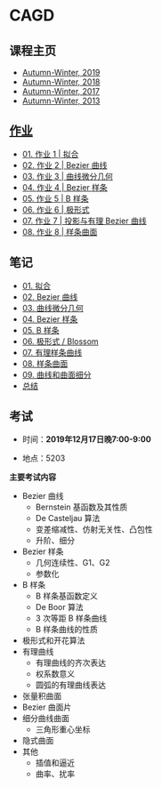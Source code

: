 # CAGD

## 课程主页

- [Autumn-Winter, 2019](http://staff.ustc.edu.cn/~renjiec/CAGD_2019S1/default.htm) 
- [Autumn-Winter, 2018](http://staff.ustc.edu.cn/~lgliu/Courses/CAGD_2018_autumn-winter/default.htm) 
- [Autumn-Winter, 2017](http://staff.ustc.edu.cn/~lgliu/Courses/CAGD_2017_autumn-winter/default.htm) 
- [Autumn-Winter, 2013](http://staff.ustc.edu.cn/~lgliu/Courses/CAGD_2013_autumn-winter/default.htm) 

## [作业](homeworks/) 

- [01. 作业 1 | 拟合](homeworks/01/) 
- [02. 作业 2 | Bezier 曲线](homeworks/02/) 
- [03. 作业 3 | 曲线微分几何](homeworks/03/) 
- [04. 作业 4 | Bezier 样条](homeworks/04/) 
- [05. 作业 5 | B 样条](homeworks/05/) 
- [06. 作业 6 | 极形式](homeworks/06/) 
- [07. 作业 7 | 投影与有理 Bezier 曲线](homeworks/07/) 
- [08. 作业 8 | 样条曲面](homeworks/08/) 

## 笔记

- [01. 拟合](notes/01_Fit.md) 
- [02. Bezier 曲线](notes/02_BezierCurve.md) 
- [03. 曲线微分几何](notes/03_DifferentialGeometryCurve.md) 
- [04. Bezier 样条](notes/04_BezierSpline.md) 
- [05. B 样条](notes/05_BSpline.md) 
- [06. 极形式 / Blossom](notes/06_PolarForm.md) 
- [07. 有理样条曲线](notes/07_Rational.md) 
- [08. 样条曲面](notes/08_SplineSurface.md) 
- [09. 曲线和曲面细分](notes/09_Subdivision.md) 
- [总结](notes/Summary.md) 

## 考试

- 时间：**2019年12月17日晚7:00-9:00** 

- 地点：5203

**主要考试内容** 

- Bezier 曲线
  - Bernstein 基函数及其性质
  - De Casteljau 算法
  - 变差缩减性、仿射无关性、凸包性
  - 升阶、细分
- Bezier 样条
  - 几何连续性、G1、G2
  - 参数化
- B 样条
  - B 样条基函数定义
  - De Boor 算法
  - 3 次等距 B 样条曲线
  - B 样条曲线的性质
- 极形式和开花算法
- 有理曲线
  - 有理曲线的齐次表达
  - 权系数意义
  - 圆弧的有理曲线表达
- 张量积曲面
- Bezier 曲面片
- 细分曲线曲面
  - 三角形重心坐标
- 隐式曲面
- 其他
  - 插值和逼近
  - 曲率、扰率


